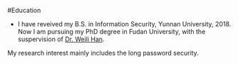 #Education
- I have reveived my B.S. in Information Security, Yunnan University, 2018. 
Now I am pursuing my PhD degree in Fudan University, with the suspervision of [Dr. Weili Han](http://homepage.fudan.edu.cn/wlhan/).

My research interest mainly includes the long password security. 
